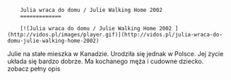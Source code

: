 
        Julia wraca do domu / Julie Walking Home 2002 
        =============
        
        [![Julia wraca do domu / Julie Walking Home 2002 ](http://vidos.pl/images/player.gif)](http://vidos.pl/julia-wraca-do-domu-julie-walking-home-2002)
        
        
 Julie na stałe mieszka w Kanadzie. Urodziła się jednak w Polsce. Jej życie układa się bardzo dobrze. Ma kochanego męża i cudowne dziecko. zobacz pełny opis
    